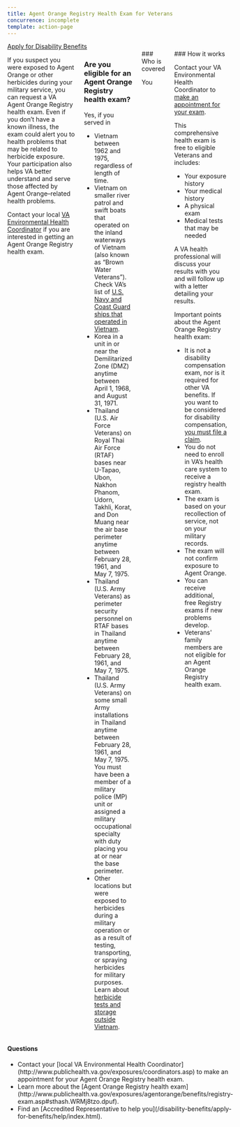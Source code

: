 ```yaml
---
title: Agent Orange Registry Health Exam for Veterans
concurrence: incomplete
template: action-page
---
```


<div class="main" role="main" markdown="0">

<div class="action-bar">
<div class="row">
<div class="small-12 columns">
<a class="uk-button-primary" href="/disability-benefits/apply-for-benefits/">Apply for Disability Benefits</a>
</div>
</div>
</div>

<div class="section one" markdown="0">
<div class="primary" markdown="0">
<div class="row" markdown="0">
<div class="small-12 medium-8 columns" markdown="0">

<div markdown="1">

If you suspect you were exposed to Agent Orange or other herbicides during your military service, you can request a VA Agent Orange Registry health exam. Even if you don’t have a known illness, the exam could alert you to health problems that may be related to herbicide exposure. Your participation also helps VA better understand and serve those affected by Agent Orange–related health problems.

Contact your local [VA Environmental Health Coordinator](http://www.publichealth.va.gov/exposures/coordinators.asp) if you are interested in getting an Agent Orange Registry health exam.

</div>

<div class="call-out" markdown="1">

### Are you eligible for an Agent Orange Registry health exam?

Yes, if you served in

- Vietnam between 1962 and 1975, regardless of length of time.
- Vietnam on smaller river patrol and swift boats that operated on the inland waterways of Vietnam (also known as “Brown Water Veterans”). Check VA’s list of [U.S. Navy and Coast Guard ships that operated in Vietnam](http://www.publichealth.va.gov/exposures/agentorange/shiplist/index.asp).
- Korea in a unit in or near the Demilitarized Zone (DMZ) anytime between April 1, 1968, and August 31, 1971.
- Thailand (U.S. Air Force Veterans) on Royal Thai Air Force (RTAF) bases near U-Tapao, Ubon, Nakhon Phanom, Udorn, Takhli, Korat, and Don Muang near the air base perimeter anytime between February 28, 1961, and May 7, 1975.
- Thailand (U.S. Army Veterans) as perimeter security personnel on RTAF bases in Thailand anytime between February 28, 1961, and May 7, 1975.
- Thailand (U.S. Army Veterans) on some small Army installations in Thailand anytime between February 28, 1961, and May 7, 1975. You must have been a member of a military police (MP) unit or assigned a military occupational specialty with duty placing you at or near the base perimeter.
- Other locations but were exposed to herbicides during a military operation or as a result of testing, transporting, or spraying herbicides for military purposes. Learn about [herbicide tests and storage outside Vietnam](http://www.publichealth.va.gov/exposures/agentorange/locations/tests-storage/index.asp).
</div>
<div class="call-out" markdown="1">
### Who is covered

You
</div>

<div class="call-out" markdown="1">
### How it works

Contact your VA Environmental Health Coordinator to [make an appointment for your exam](http://www.publichealth.va.gov/exposures/coordinators.asp).

This comprehensive health exam is free to eligible Veterans and includes:

- Your exposure history
- Your medical history
- A physical exam
- Medical tests that may be needed

A VA health professional will discuss your results with you and will follow up with a letter detailing your results.

Important points about the Agent Orange Registry health exam:

- It is not a disability compensation exam, nor is it required for other VA benefits. If you want to be considered for disability compensation, [you must file a claim](/disability-benefits/apply-for-benefits/).
- You do not need to enroll in VA’s health care system to receive a registry health exam.
- The exam is based on your recollection of service, not on your military records.
- The exam will not confirm exposure to Agent Orange.
- You can receive additional, free Registry exams if new problems develop.
- Veterans' family members are not eligible for an Agent Orange Registry health exam.
</div>



</div>


<div class="small-12 medium-4 columns" markdown="0">
<div markdown="0">
<h4 class="highlight">Questions</h4>

<ul class="plain" markdown="0">

<li markdown="1">
Contact your [local VA Environmental Health Coordinator](http://www.publichealth.va.gov/exposures/coordinators.asp) to make an appointment for your Agent Orange Registry health exam.
</li>

<li markdown="1">
Learn more about the [Agent Orange Registry health exam](http://www.publichealth.va.gov/exposures/agentorange/benefits/registry-exam.asp#sthash.WRMj8tzo.dpuf).
</li>

<li markdown="1">
Find an [Accredited Representative to help you](/disability-benefits/apply-for-benefits/help/index.html).
</li>

</div>
</div>


<div class="row" markdown="0">
<div class="small-12 columns">
<div markdown="1">


</div>

</div>
</div>

</div>

</div>
